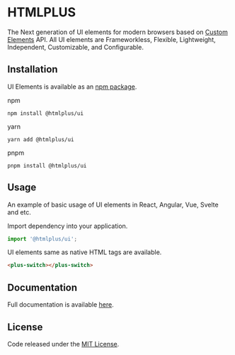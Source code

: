 # HTMLPLUS

The Next generation of UI elements for modern browsers based on [Custom Elements](https://mdn.io/custom-elements) API. All UI elements are Frameworkless, Flexible, Lightweight, Independent, Customizable, and Configurable.

## Installation

UI Elements is available as an [npm package](https://npmjs.com/package/@htmlplus/ui).

npm

```
npm install @htmlplus/ui
```

yarn

```
yarn add @htmlplus/ui
```

pnpm

```
pnpm install @htmlplus/ui
```

## Usage

An example of basic usage of UI elements in React, Angular, Vue, Svelte and etc.

Import dependency into your application.

```js
import '@htmlplus/ui';
```

UI elements same as native HTML tags are available.

```html
<plus-switch></plus-switch>
```

## Documentation

Full documentation is available [here](https://htmlplus.io).

## License

Code released under the [MIT License](https://github.com/htmlplus/ui/blob/main/LICENSE).
